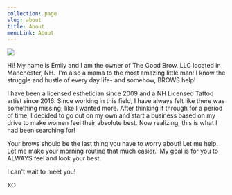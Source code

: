 ```yaml
---
collection: page
slug: about
title: About
menuLink: About
---
```

![](/img/the-good-brow-logo.png)

Hi! My name is Emily and I am the owner of The Good Brow, LLC located in Manchester, NH.  I'm also a mama to the most amazing little man! I know the struggle and hustle of every day life- and somehow, BROWS help! 

I have been a licensed esthetician since 2009 and a NH Licensed Tattoo artist since 2016. Since working in this field, I have always felt like there was something missing; like I wanted more. After thinking it through for a period of time, I decided to go out on my own and start a business based on my drive to make women feel their absolute best. Now realizing, this is what I had been searching for! 

Your brows should be the last thing you have to worry about! Let me help. Let me make your morning routine that much easier.  My goal is for you to ALWAYS feel and look your best. 

I can't wait to meet you!

XO